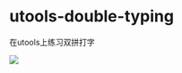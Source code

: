 # utools-double-typing

在utools上练习双拼打字

![](https://api.onedrive.com/v1.0/shares/s!AjtcjKkSll7jhUp2dR6XCr2NOZh7/root/content)

